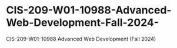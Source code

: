# CIS-209-W01-10988-Advanced-Web-Development-Fall-2024-
CIS-209-W01-10988 Advanced Web Development (Fall 2024)
